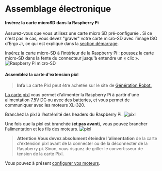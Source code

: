 # Assemblage électronique

#### Insérez la carte microSD dans la Raspberry Pi

Assurez-vous que vous utilisez une carte micro SD pré-configurée . Si ce n'est pas le cas, vous devez "graver" votre carte micro-SD avec l’image ISO d’Ergo Jr, ce qui est expliqué dans la [section démarrage](../../installation/burn-an-image-file.md).

Insérez la carte micro-SD à l’intérieur de la Raspberry Pi : poussez la carte micro-SD dans la fente du connecteur jusqu'à entendre un « clic ». ![Raspberry Pi micro-SD](img/electronic/rpi-sd.jpg)

#### Assemblez la carte d'extension pixl

> **Info** La carte Pixl peut être achetée sur le site de [Génération Robot.](http://www.generationrobots.com/en/402420-carte-pixl.html)

[La carte pixl](https://github.com/poppy-project/pixl) vous permet d'alimenter la Raspberry Pi à partir d'une alimentation 7.5V DC ou avec des batteries, et vous permet de communiquer avec les moteurs XL-320.

Branchez la pixl à l’extrémité des headers du Raspberry Pi. ![pixl](img/electronic/pixl-step_1-2.jpg)

Une fois que la pixl est branchée (**et pas avant**), vous pouvez brancher l'alimentation et les fils des moteurs. ![pixl](img/electronic/pixl-step_3-4-5.jpg)

> **Attention** **Vous devez absolument éteindre l'alimentation** de la carte d'extension pixl avant de la connecter ou de la déconnecter de la Raspberry pi. Sinon, vous risquez de griller le convertisseur de tension de la carte Pixl.

Vous pouvez à présent [configurer vos moteurs](motor-configuration.md).